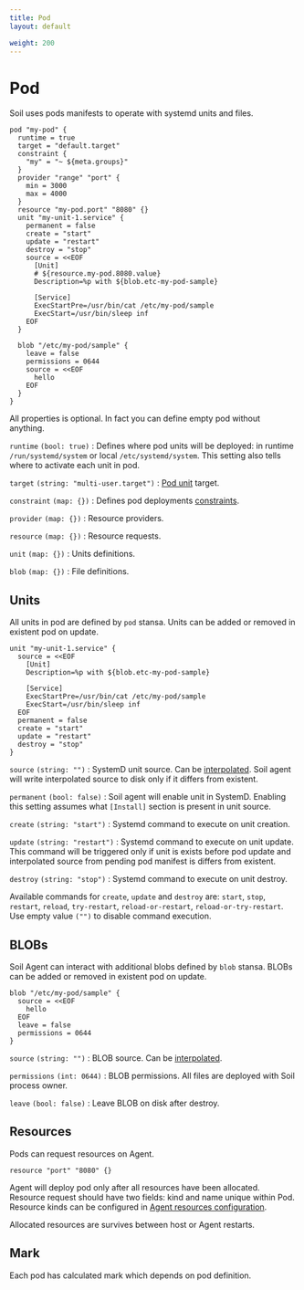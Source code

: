 ```yaml
---
title: Pod
layout: default

weight: 200
---
```


# Pod

Soil uses pods manifests to operate with systemd units and files.

```hcl
pod "my-pod" {
  runtime = true
  target = "default.target"
  constraint {
    "my" = "~ ${meta.groups}"
  }
  provider "range" "port" {
    min = 3000
    max = 4000
  }
  resource "my-pod.port" "8080" {}
  unit "my-unit-1.service" {
    permanent = false
    create = "start"
    update = "restart"
    destroy = "stop"
    source = <<EOF
      [Unit]
      # ${resource.my-pod.8080.value}
      Description=%p with ${blob.etc-my-pod-sample}
      
      [Service]
      ExecStartPre=/usr/bin/cat /etc/my-pod/sample
      ExecStart=/usr/bin/sleep inf
    EOF
  }
  
  blob "/etc/my-pod/sample" {
    leave = false
    permissions = 0644
    source = <<EOF
      hello
    EOF
  }
}
```

All properties is optional. In fact you can define empty pod without anything.

`runtime` `(bool: true)` 
: Defines where pod units will be deployed: in runtime `/run/systemd/system` or local `/etc/systemd/system`. This setting also tells where to activate each unit in pod.

`target` `(string: "multi-user.target")` 
: [Pod unit]({{site.baseurl}}/pod/internals) target.

`constraint` `(map: {})`
: Defines pod deployments [constraints]({{site.baseurl}}/pod/constraint).

`provider` `(map: {})`
: Resource providers.

`resource` `(map: {})`
: Resource requests.

`unit` `(map: {})` 
: Units definitions.

`blob` `(map: {})`
: File definitions.

## Units

All units in pod are defined by `pod` stansa. Units can be added or removed in existent pod on update. 

```hcl
unit "my-unit-1.service" {
  source = <<EOF
    [Unit]
    Description=%p with ${blob.etc-my-pod-sample}
      
    [Service]
    ExecStartPre=/usr/bin/cat /etc/my-pod/sample
    ExecStart=/usr/bin/sleep inf
  EOF
  permanent = false
  create = "start"
  update = "restart"
  destroy = "stop"
}
```

`source` `(string: "")` 
: SystemD unit source. Can be [interpolated]({{site.baseurl}}/pod/interpolation). Soil agent will write interpolated source to disk only if it differs from existent.

`permanent` `(bool: false)` 
: Soil agent will enable unit in SystemD. Enabling this setting assumes what `[Install]` section is present in unit source.

`create` `(string: "start")` 
: Systemd command to execute on unit creation.

`update` `(string: "restart")` 
: Systemd command to execute on unit update. This command will be triggered only if unit is exists before pod update and interpolated source from pending pod manifest is differs from existent.
  
`destroy` `(string: "stop")`
: Systemd command to execute on unit destroy.
 
Available commands for `create`, `update` and `destroy` are: `start`, `stop`, `restart`, `reload`, `try-restart`, `reload-or-restart`, `reload-or-try-restart`. Use empty value `("")` to disable command execution.


## BLOBs

Soil Agent can interact with additional blobs defined by `blob` stansa. BLOBs can be added or removed in existent pod on update.

```hcl
blob "/etc/my-pod/sample" {
  source = <<EOF
    hello
  EOF
  leave = false
  permissions = 0644
}
```

`source` `(string: "")`
: BLOB source. Can be [interpolated]({{site.baseurl}}/pod/interpolation).

`permissions` `(int: 0644)`
: BLOB permissions. All files are deployed with Soil process owner.

`leave` `(bool: false)` 
: Leave BLOB on disk after destroy.

## Resources

Pods can request resources on Agent.

```hcl
resource "port" "8080" {}
```

Agent will deploy pod only after all resources have been allocated. Resource request should have two fields: kind and name unique within Pod. Resource kinds can be configured in [Agent resources configuration]({{site.baseurl}}/agent/resources).

Allocated resources are survives between host or Agent restarts.

## Mark

Each pod has calculated mark which depends on pod definition.
